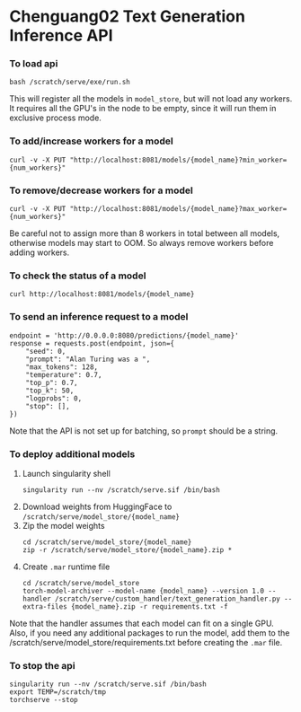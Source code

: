 # Chenguang02 Text Generation Inference API

### To load api
```
bash /scratch/serve/exe/run.sh
```
This will register all the models in `model_store`, but will not load any workers. It requires all the GPU's in the node to be empty, since it will run them in exclusive process mode.

### To add/increase workers for a model
```
curl -v -X PUT "http://localhost:8081/models/{model_name}?min_worker={num_workers}"
```

### To remove/decrease workers for a model

```
curl -v -X PUT "http://localhost:8081/models/{model_name}?max_worker={num_workers}"
```
Be careful not to assign more than 8 workers in total between all models, otherwise models may start to OOM. So always remove workers before adding workers.

### To check the status of a model
```
curl http://localhost:8081/models/{model_name}
```

### To send an inference request to a model
```
endpoint = 'http://0.0.0.0:8080/predictions/{model_name}'
response = requests.post(endpoint, json={
    "seed": 0,
    "prompt": "Alan Turing was a ",
    "max_tokens": 128,
    "temperature": 0.7,
    "top_p": 0.7,
    "top_k": 50,
    "logprobs": 0,
    "stop": [],
})
```
Note that the API is not set up for batching, so `prompt` should be a string.

### To deploy additional models
1. Launch singularity shell
   ```
   singularity run --nv /scratch/serve.sif /bin/bash
   ```
2. Download weights from HuggingFace to `/scratch/serve/model_store/{model_name}`
3. Zip the model weights
   ```
   cd /scratch/serve/model_store/{model_name}
   zip -r /scratch/serve/model_store/{model_name}.zip *
   ```
4. Create `.mar` runtime file
   ```
   cd /scratch/serve/model_store
   torch-model-archiver --model-name {model_name} --version 1.0 --handler /scratch/serve/custom_handler/text_generation_handler.py --extra-files {model_name}.zip -r requirements.txt -f
   ```  
Note that the handler assumes that each model can fit on a single GPU. Also, if you need any additional packages to run the model, add them to the /scratch/serve/model_store/requirements.txt before creating the `.mar` file.

### To stop the api
```
singularity run --nv /scratch/serve.sif /bin/bash
export TEMP=/scratch/tmp
torchserve --stop
```
